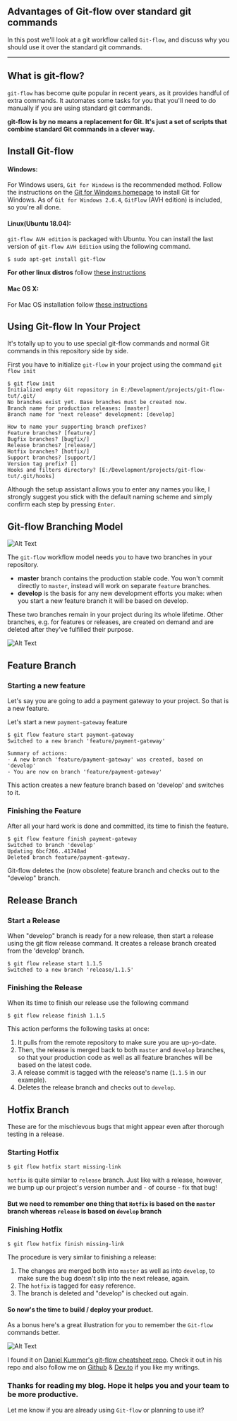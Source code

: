 ## Advantages of Git-flow over standard git commands

In this post we'll look at a git workflow called `Git-flow`, and discuss why you should use it over the standard git commands.

<hr>

## What is git-flow?
`git-flow` has become quite popular in recent years, as it provides handful of extra commands. 
It automates some tasks for you that you'll need to do manually if you are using standard git commands.

**git-flow is by no means a replacement for Git. It's just a set of scripts that combine standard Git commands in a clever way.**

## Install Git-flow
#### Windows: 
For Windows users, `Git for Windows` is the recommended method.
Follow the instructions on the [Git for Windows homepage](https://gitforwindows.org/) to install Git for Windows. As of `Git for Windows 2.6.4`, `GitFlow` (AVH edition) is included, so you're all done.

#### Linux(Ubuntu 18.04): 
`git-flow AVH edition` is packaged with Ubuntu. You can install the last version of `git-flow AVH Edition` using the following command.
```
$ sudo apt-get install git-flow
```
**For other linux distros** follow [these instructions](https://github.com/petervanderdoes/gitflow-avh/wiki/Installing-on-Linux,-Unix,-etc.#manual-installation)

#### Mac OS X: 
For Mac OS installation follow [these instructions](https://github.com/petervanderdoes/gitflow-avh/wiki/Installing-on-Mac-OS-X)


## Using Git-flow In Your Project
It's totally up to you to use special git-flow commands and normal Git commands in this repository side by side.

First you have to initialize `git-flow` in your project using the command `git flow init`
```
$ git flow init
Initialized empty Git repository in E:/Development/projects/git-flow-tut/.git/
No branches exist yet. Base branches must be created now.
Branch name for production releases: [master]
Branch name for "next release" development: [develop]

How to name your supporting branch prefixes?
Feature branches? [feature/]
Bugfix branches? [bugfix/]
Release branches? [release/]
Hotfix branches? [hotfix/]
Support branches? [support/]
Version tag prefix? []
Hooks and filters directory? [E:/Development/projects/git-flow-tut/.git/hooks]
```
Although the setup assistant allows you to enter any names you like, I strongly suggest you stick with the default naming scheme and simply confirm each step by pressing `Enter`.

## Git-flow Branching Model

![Alt Text](https://dev-to-uploads.s3.amazonaws.com/i/zdga0xw7qmuae5sx3g4m.png)

The `git-flow` workflow model needs you to have two branches in your repository.

- **master** branch contains the production stable code. You won't commit directly to `master`, instead will work on separate `feature` branches.
- **develop** is the basis for any new development efforts you make: when you start a new feature branch it will be based on develop.

These two branches remain in your project during its whole lifetime. Other branches, e.g. for features or releases, are created on demand and are deleted after they've fulfilled their purpose.

![Alt Text](https://dev-to-uploads.s3.amazonaws.com/i/ismkw1ug43yo4o4h03tq.png)

## Feature Branch
### Starting a new feature
Let's say you are going to add a payment gateway to your project. So that is a new feature.

Let's start a new `payment-gateway` feature
```
$ git flow feature start payment-gateway
Switched to a new branch 'feature/payment-gateway'

Summary of actions:
- A new branch 'feature/payment-gateway' was created, based on 'develop'
- You are now on branch 'feature/payment-gateway'
```
This action creates a new feature branch based on 'develop' and switches to it.

### Finishing the Feature
After all your hard work is done and committed, its time to finish the feature.
```
$ git flow feature finish payment-gateway
Switched to branch 'develop'
Updating 6bcf266..41748ad
Deleted branch feature/payment-gateway.
```
Git-flow deletes the (now obsolete) feature branch and checks out to the "develop" branch.

## Release Branch
### Start a Release
When "develop" branch is ready for a new release, then start a release using the git flow release command. It creates a release branch created from the 'develop' branch.
```
$ git flow release start 1.1.5
Switched to a new branch 'release/1.1.5'
```

### Finishing the Release
When its time to finish our release use the following command
```
$ git flow release finish 1.1.5
```
This action performs the following tasks at once:
1. It pulls from the remote repository to make sure you are up-yo-date.
2. Then, the release is merged back to both `master` and `develop` branches, so that your production code as well as all feature branches will be based on the latest code.
3. A release commit is tagged with the release's name (`1.1.5` in our example).
4. Deletes the release branch and checks out to `develop`.

## Hotfix Branch
These are for the mischievous bugs that might appear even after thorough testing in a release. 
### Starting Hotfix
```
$ git flow hotfix start missing-link
```
`hotfix` is quite similar to `release` branch. Just like with a release, however, we bump up our project's version number and - of course - fix that bug!

#### But we need to remember one thing that **`Hotfix` is based on the `master` branch whereas `release` is based on `develop` branch**

### Finishing Hotfix
```
$ git flow hotfix finish missing-link
```
The procedure is very similar to finishing a release:
1. The changes are merged both into `master` as well as into `develop`, to make sure the bug doesn't slip into the next release, again.
2. The `hotfix` is tagged for easy reference.
3. The branch is deleted and "develop" is checked out again.

#### So now's the time to build / deploy your product.

As a bonus here's a great illustration for you to remember the `Git-flow` commands better. 

![Alt Text](https://dev-to-uploads.s3.amazonaws.com/i/nq3h3omy5srakrjsh6xb.png)

I found it on [Daniel Kummer's git-flow cheatsheet repo](https://github.com/danielkummer/git-flow-cheatsheet). Check it out in his repo and also follow me on [Github](https://github.com/Soumya-Dey) & [Dev.to](https://dev.to/soumyadey) if you like my writings.

### Thanks for reading my blog. Hope it helps you and your team to be more productive.

Let me know if you are already using `Git-flow` or planning to use it? 
